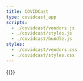 ```yaml
---
title: COVIDCast
type: covidcast_app
scripts:
  - ./covidcast/vendors.js
  - ./covidcast/styles.js
  - ./covidcast/bundle.js
styles:
  - ./covidcast/vendors.css
  - ./covidcast/styles.css
---
```


{{<covidcast >}}
